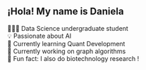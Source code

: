 ## ¡Hola! My name is Daniela

 👩🏻‍💻 Data Science undergraduate student   <br> 
 💡 Passionate about AI <br>
 🧠 Currently learning Quant Development <br>
 🚀 Currently working on graph algorithms  <br>
 🌱 Fun fact: I also do biotechnology research ! <br>
